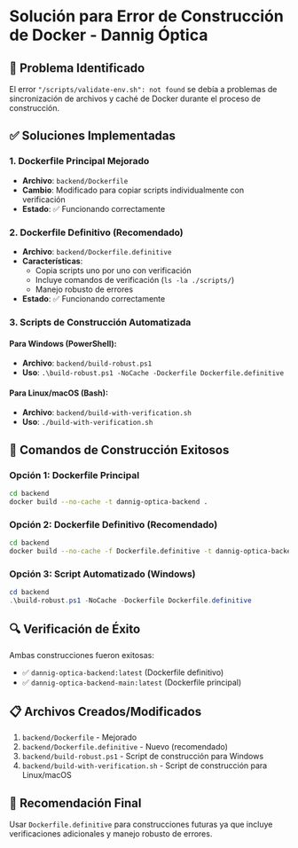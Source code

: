 # Solución para Error de Construcción de Docker - Dannig Óptica

## 🚨 Problema Identificado
El error `"/scripts/validate-env.sh": not found` se debía a problemas de sincronización de archivos y caché de Docker durante el proceso de construcción.

## ✅ Soluciones Implementadas

### 1. Dockerfile Principal Mejorado
- **Archivo**: `backend/Dockerfile`
- **Cambio**: Modificado para copiar scripts individualmente con verificación
- **Estado**: ✅ Funcionando correctamente

### 2. Dockerfile Definitivo (Recomendado)
- **Archivo**: `backend/Dockerfile.definitive`
- **Características**:
  - Copia scripts uno por uno con verificación
  - Incluye comandos de verificación (`ls -la ./scripts/`)
  - Manejo robusto de errores
- **Estado**: ✅ Funcionando correctamente

### 3. Scripts de Construcción Automatizada

#### Para Windows (PowerShell):
- **Archivo**: `backend/build-robust.ps1`
- **Uso**: `.\build-robust.ps1 -NoCache -Dockerfile Dockerfile.definitive`

#### Para Linux/macOS (Bash):
- **Archivo**: `backend/build-with-verification.sh`
- **Uso**: `./build-with-verification.sh`

## 🚀 Comandos de Construcción Exitosos

### Opción 1: Dockerfile Principal
```bash
cd backend
docker build --no-cache -t dannig-optica-backend .
```

### Opción 2: Dockerfile Definitivo (Recomendado)
```bash
cd backend
docker build --no-cache -f Dockerfile.definitive -t dannig-optica-backend .
```

### Opción 3: Script Automatizado (Windows)
```powershell
cd backend
.\build-robust.ps1 -NoCache -Dockerfile Dockerfile.definitive
```

## 🔍 Verificación de Éxito
Ambas construcciones fueron exitosas:
- ✅ `dannig-optica-backend:latest` (Dockerfile definitivo)
- ✅ `dannig-optica-backend-main:latest` (Dockerfile principal)

## 📋 Archivos Creados/Modificados
1. `backend/Dockerfile` - Mejorado
2. `backend/Dockerfile.definitive` - Nuevo (recomendado)
3. `backend/build-robust.ps1` - Script de construcción para Windows
4. `backend/build-with-verification.sh` - Script de construcción para Linux/macOS

## 🎯 Recomendación Final
Usar `Dockerfile.definitive` para construcciones futuras ya que incluye verificaciones adicionales y manejo robusto de errores.
